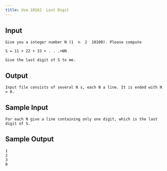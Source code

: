```yaml
---
title: Uva 10162  Last Digit
---
```



## Input

```text
Give you a integer number N (1  n  2  10100). Please compute

S = 11 + 22 + 33 + . . .+NN

Give the last digit of S to me.
```

## Output

```text
Input file consists of several N s, each N a line. It is ended with N = 0.

```

## Sample Input

```text
For each N give a line containing only one digit, which is the last digit of S.

```

## Sample Output

```text
1
2
3
0

```
